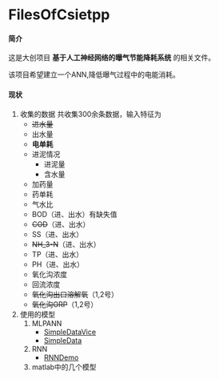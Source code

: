 #  FilesOfCsietpp

#### 简介
这是大创项目 **基于人工神经网络的曝气节能降耗系统** 的相关文件。

该项目希望建立一个ANN,降低曝气过程中的电能消耗。

#### 现状

1. 收集的数据
共收集300余条数据，输入特征为
    - ~~进水量~~
    - 出水量
    - **电单耗**
    - 进泥情况
      - 进泥量
      - 含水量
    - 加药量
    - 药单耗
    - 气水比
    - BOD（进、出水）有缺失值
    - ~~COD~~（进、出水）
    - SS（进、出水）
    - ~~NH_3-N~~（进、出水）
    - TP（进、出水）
    - PH（进、出水）
    - 氧化沟浓度
    - 回流浓度
    - ~~氧化沟出口溶解氧~~（1,2号）
    - ~~氧化沟ORP~~（1,2号）
2. 使用的模型
    1. MLPANN
        - [SimpleDataVice](https://gitee.com/nonaddress/FilesOfCsietpp/blob/master/SimpleDataVice.py)
        - [SimpleData](https://gitee.com/nonaddress/FilesOfCsietpp/blob/master/SimpleData.py)
    2. RNN
        - [RNNDemo](https://gitee.com/nonaddress/FilesOfCsietpp/blob/master/RNNForSimpleData.py)
    3. matlab中的几个模型
